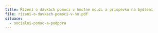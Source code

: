 ```yaml
---
title: Řízení o dávkách pomoci v hmotné nouzi a příspěvku na bydlení
file: rizeni-o-davkach-pomoci-v-hn.pdf
situace:
  - socialni-pomoc-a-podpora
---
```

